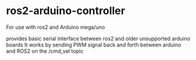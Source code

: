 # ros2-arduino-controller
For use with ros2 and Arduino mega/uno

provides basic serial interface between ros2 and older unsupported arduino boards
It works by sending PWM signal back and forth between arduino and ROS2 on the /cmd_vel topic
